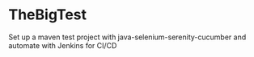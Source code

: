 # TheBigTest
Set up a maven test project with java-selenium-serenity-cucumber and automate with Jenkins for CI/CD
